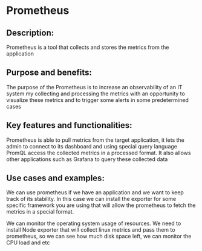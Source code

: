 # Prometheus 
## Description:
Prometheus is a tool that collects and stores the metrics from the application 
## Purpose and benefits:
The purpose of the Prometheus is to increase an observability of an IT system my collecting and processing the metrics with an opportunity to visualize these metrics and to trigger some alerts in some predetermined cases 
## Key features and functionalities: 
Prometheus is able to pull metrics from the target application, it lets the admin to connect to its dashboard and using special query language PromQL access the collected metrics in a processed format. It also allows other applications such as Grafana to query these collected data
## Use cases and examples: 
We can use prometheus if we have an application and we want to keep track of its stability. In this case we can install the exporter for some specific framework you are using that will allow the prometheus to fetch the metrics in a special format. 

We can monitor the operating system usage of resources. We need to install Node exporter that will collect linux metrics and pass them to prometheus, so we can see how much disk space left, we can monitor the CPU load and etc

